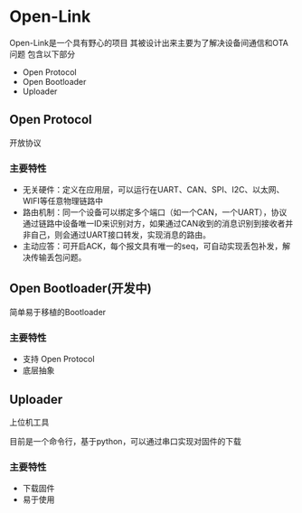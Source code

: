 # Open-Link

Open-Link是一个具有野心的项目
其被设计出来主要为了解决设备间通信和OTA问题
包含以下部分
- Open Protocol
- Open Bootloader
- Uploader

## Open Protocol
开放协议

### 主要特性
- 无关硬件：定义在应用层，可以运行在UART、CAN、SPI、I2C、以太网、WIFI等任意物理链路中
- 路由机制：同一个设备可以绑定多个端口（如一个CAN，一个UART），协议通过链路中设备唯一ID来识别对方，如果通过CAN收到的消息识别到接收者并非自己，则会通过UART接口转发，实现消息的路由。
- 主动应答：可开启ACK，每个报文具有唯一的seq，可自动实现丢包补发，解决传输丢包问题。



## Open Bootloader(开发中)
简单易于移植的Bootloader

### 主要特性
- 支持 Open Protocol
- 底层抽象


## Uploader
上位机工具

目前是一个命令行，基于python，可以通过串口实现对固件的下载
### 主要特性
- 下载固件
- 易于使用
